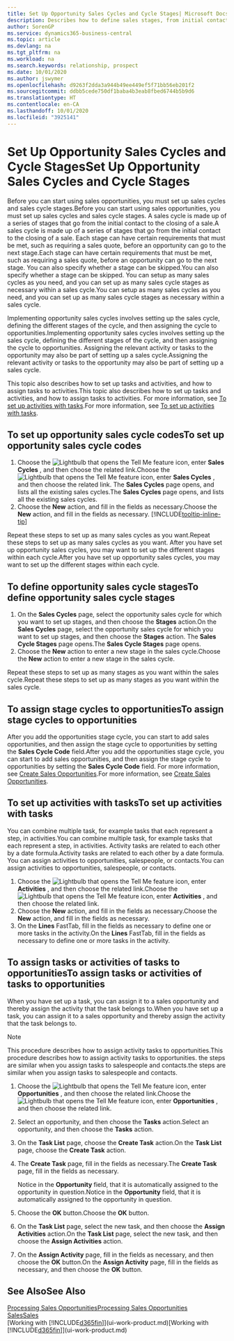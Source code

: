 ```yaml
---
title: Set Up Opportunity Sales Cycles and Cycle Stages| Microsoft Docs
description: Describes how to define sales stages, from initial contact to closing, to create a sales cycle and assign it to opportunities in Business Central.
author: SorenGP
ms.service: dynamics365-business-central
ms.topic: article
ms.devlang: na
ms.tgt_pltfrm: na
ms.workload: na
ms.search.keywords: relationship, prospect
ms.date: 10/01/2020
ms.author: jswymer
ms.openlocfilehash: d9263f2dda3a944b49ee449ef5f71bb56eb201f2
ms.sourcegitcommit: ddbb5cede750df1baba4b3eab8fbed6744b5b9d6
ms.translationtype: HT
ms.contentlocale: en-CA
ms.lasthandoff: 10/01/2020
ms.locfileid: "3925141"
---
```

# <a name="set-up-opportunity-sales-cycles-and-cycle-stages"></a><span data-ttu-id="c3ebe-103">Set Up Opportunity Sales Cycles and Cycle Stages</span><span class="sxs-lookup"><span data-stu-id="c3ebe-103">Set Up Opportunity Sales Cycles and Cycle Stages</span></span>
<span data-ttu-id="c3ebe-104">Before you can start using sales opportunities, you must set up sales cycles and sales cycle stages.</span><span class="sxs-lookup"><span data-stu-id="c3ebe-104">Before you can start using sales opportunities, you must set up sales cycles and sales cycle stages.</span></span> <span data-ttu-id="c3ebe-105">A sales cycle is made up of a series of stages that go from the initial contact to the closing of a sale.</span><span class="sxs-lookup"><span data-stu-id="c3ebe-105">A sales cycle is made up of a series of stages that go from the initial contact to the closing of a sale.</span></span> <span data-ttu-id="c3ebe-106">Each stage can have certain requirements that must be met, such as requiring a sales quote, before an opportunity can go to the next stage.</span><span class="sxs-lookup"><span data-stu-id="c3ebe-106">Each stage can have certain requirements that must be met, such as requiring a sales quote, before an opportunity can go to the next stage.</span></span> <span data-ttu-id="c3ebe-107">You can also specify whether a stage can be skipped.</span><span class="sxs-lookup"><span data-stu-id="c3ebe-107">You can also specify whether a stage can be skipped.</span></span> <span data-ttu-id="c3ebe-108">You can setup as many sales cycles as you need, and you can set up as many sales cycle stages as necessary within a sales cycle.</span><span class="sxs-lookup"><span data-stu-id="c3ebe-108">You can setup as many sales cycles as you need, and you can set up as many sales cycle stages as necessary within a sales cycle.</span></span>

<span data-ttu-id="c3ebe-109">Implementing opportunity sales cycles involves setting up the sales cycle, defining the different stages of the cycle, and then assigning the cycle to opportunities.</span><span class="sxs-lookup"><span data-stu-id="c3ebe-109">Implementing opportunity sales cycles involves setting up the sales cycle, defining the different stages of the cycle, and then assigning the cycle to opportunities.</span></span> <span data-ttu-id="c3ebe-110">Assigning the relevant activity or tasks to the opportunity may also be part of setting up a sales cycle.</span><span class="sxs-lookup"><span data-stu-id="c3ebe-110">Assigning the relevant activity or tasks to the opportunity may also be part of setting up a sales cycle.</span></span>

<span data-ttu-id="c3ebe-111">This topic also describes how to set up tasks and activities, and how to assign tasks to activities.</span><span class="sxs-lookup"><span data-stu-id="c3ebe-111">This topic also describes how to set up tasks and activities, and how to assign tasks to activities.</span></span> <span data-ttu-id="c3ebe-112">For more information, see [To set up activities with tasks](marketing-how-setup-opportunity-sales-cycles-stages.md#to-set-up-activities-with-tasks).</span><span class="sxs-lookup"><span data-stu-id="c3ebe-112">For more information, see [To set up activities with tasks](marketing-how-setup-opportunity-sales-cycles-stages.md#to-set-up-activities-with-tasks).</span></span>

## <a name="to-set-up-opportunity-sales-cycle-codes"></a><span data-ttu-id="c3ebe-113">To set up opportunity sales cycle codes</span><span class="sxs-lookup"><span data-stu-id="c3ebe-113">To set up opportunity sales cycle codes</span></span>
1. <span data-ttu-id="c3ebe-114">Choose the ![Lightbulb that opens the Tell Me feature](media/ui-search/search_small.png "Tell me what you want to do") icon, enter **Sales Cycles** , and then choose the related link.</span><span class="sxs-lookup"><span data-stu-id="c3ebe-114">Choose the ![Lightbulb that opens the Tell Me feature](media/ui-search/search_small.png "Tell me what you want to do") icon, enter **Sales Cycles** , and then choose the related link.</span></span> <span data-ttu-id="c3ebe-115">The **Sales Cycles** page opens, and lists all the existing sales cycles.</span><span class="sxs-lookup"><span data-stu-id="c3ebe-115">The **Sales Cycles** page opens, and lists all the existing sales cycles.</span></span>
2. <span data-ttu-id="c3ebe-116">Choose the **New** action, and fill in the fields as necessary.</span><span class="sxs-lookup"><span data-stu-id="c3ebe-116">Choose the **New** action, and fill in the fields as necessary.</span></span> [!INCLUDE[tooltip-inline-tip](includes/tooltip-inline-tip_md.md)]

<span data-ttu-id="c3ebe-117">Repeat these steps to set up as many sales cycles as you want.</span><span class="sxs-lookup"><span data-stu-id="c3ebe-117">Repeat these steps to set up as many sales cycles as you want.</span></span> <span data-ttu-id="c3ebe-118">After you have set up opportunity sales cycles, you may want to set up the different stages within each cycle.</span><span class="sxs-lookup"><span data-stu-id="c3ebe-118">After you have set up opportunity sales cycles, you may want to set up the different stages within each cycle.</span></span>

## <a name="to-define-opportunity-sales-cycle-stages"></a><span data-ttu-id="c3ebe-119">To define opportunity sales cycle stages</span><span class="sxs-lookup"><span data-stu-id="c3ebe-119">To define opportunity sales cycle stages</span></span>
1. <span data-ttu-id="c3ebe-120">On the **Sales Cycles** page, select the opportunity sales cycle for which you want to set up stages, and then choose the **Stages** action.</span><span class="sxs-lookup"><span data-stu-id="c3ebe-120">On the **Sales Cycles** page, select the opportunity sales cycle for which you want to set up stages, and then choose the **Stages** action.</span></span> <span data-ttu-id="c3ebe-121">The **Sales Cycle Stages** page opens.</span><span class="sxs-lookup"><span data-stu-id="c3ebe-121">The **Sales Cycle Stages** page opens.</span></span>
2. <span data-ttu-id="c3ebe-122">Choose the **New** action to enter a new stage in the sales cycle.</span><span class="sxs-lookup"><span data-stu-id="c3ebe-122">Choose the **New** action to enter a new stage in the sales cycle.</span></span>

<span data-ttu-id="c3ebe-123">Repeat these steps to set up as many stages as you want within the sales cycle.</span><span class="sxs-lookup"><span data-stu-id="c3ebe-123">Repeat these steps to set up as many stages as you want within the sales cycle.</span></span>

## <a name="to-assign-stage-cycles-to-opportunities"></a><span data-ttu-id="c3ebe-124">To assign stage cycles to opportunities</span><span class="sxs-lookup"><span data-stu-id="c3ebe-124">To assign stage cycles to opportunities</span></span>
<span data-ttu-id="c3ebe-125">After you add the opportunities stage cycle, you can start to add sales opportunities, and then assign the stage cycle to opportunities by setting the **Sales Cycle Code** field.</span><span class="sxs-lookup"><span data-stu-id="c3ebe-125">After you add the opportunities stage cycle, you can start to add sales opportunities, and then assign the stage cycle to opportunities by setting the **Sales Cycle Code** field.</span></span> <span data-ttu-id="c3ebe-126">For more information, see [Create Sales Opportunities](marketing-how-create-opportunities.md).</span><span class="sxs-lookup"><span data-stu-id="c3ebe-126">For more information, see [Create Sales Opportunities](marketing-how-create-opportunities.md).</span></span>

## <a name="to-set-up-activities-with-tasks"></a><span data-ttu-id="c3ebe-127">To set up activities with tasks</span><span class="sxs-lookup"><span data-stu-id="c3ebe-127">To set up activities with tasks</span></span>
<span data-ttu-id="c3ebe-128">You can combine multiple task, for example tasks that each represent a step, in activities.</span><span class="sxs-lookup"><span data-stu-id="c3ebe-128">You can combine multiple task, for example tasks that each represent a step, in activities.</span></span> <span data-ttu-id="c3ebe-129">Activity tasks are related to each other by a date formula.</span><span class="sxs-lookup"><span data-stu-id="c3ebe-129">Activity tasks are related to each other by a date formula.</span></span> <span data-ttu-id="c3ebe-130">You can assign activities to opportunities, salespeople, or contacts.</span><span class="sxs-lookup"><span data-stu-id="c3ebe-130">You can assign activities to opportunities, salespeople, or contacts.</span></span>

1. <span data-ttu-id="c3ebe-131">Choose the ![Lightbulb that opens the Tell Me feature](media/ui-search/search_small.png "Tell me what you want to do") icon, enter **Activities** , and then choose the related link.</span><span class="sxs-lookup"><span data-stu-id="c3ebe-131">Choose the ![Lightbulb that opens the Tell Me feature](media/ui-search/search_small.png "Tell me what you want to do") icon, enter **Activities** , and then choose the related link.</span></span>
2. <span data-ttu-id="c3ebe-132">Choose the **New** action, and fill in the fields as necessary.</span><span class="sxs-lookup"><span data-stu-id="c3ebe-132">Choose the **New** action, and fill in the fields as necessary.</span></span>
3. <span data-ttu-id="c3ebe-133">On the **Lines** FastTab, fill in the fields as necessary to define one or more tasks in the activity.</span><span class="sxs-lookup"><span data-stu-id="c3ebe-133">On the **Lines** FastTab, fill in the fields as necessary to define one or more tasks in the activity.</span></span>

## <a name="to-assign-tasks-or-activities-of-tasks-to-opportunities"></a><span data-ttu-id="c3ebe-134">To assign tasks or activities of tasks to opportunities</span><span class="sxs-lookup"><span data-stu-id="c3ebe-134">To assign tasks or activities of tasks to opportunities</span></span>
<span data-ttu-id="c3ebe-135">When you have set up a task, you can assign it to a sales opportunity and thereby assign the activity that the task belongs to.</span><span class="sxs-lookup"><span data-stu-id="c3ebe-135">When you have set up a task, you can assign it to a sales opportunity and thereby assign the activity that the task belongs to.</span></span>

> [!NOTE]  
>   <span data-ttu-id="c3ebe-136">This procedure describes how to assign activity tasks to opportunities.</span><span class="sxs-lookup"><span data-stu-id="c3ebe-136">This procedure describes how to assign activity tasks to opportunities.</span></span> <span data-ttu-id="c3ebe-137">the steps are similar when you assign tasks to salespeople and contacts.</span><span class="sxs-lookup"><span data-stu-id="c3ebe-137">the steps are similar when you assign tasks to salespeople and contacts.</span></span>

1. <span data-ttu-id="c3ebe-138">Choose the ![Lightbulb that opens the Tell Me feature](media/ui-search/search_small.png "Tell me what you want to do") icon, enter **Opportunities** , and then choose the related link.</span><span class="sxs-lookup"><span data-stu-id="c3ebe-138">Choose the ![Lightbulb that opens the Tell Me feature](media/ui-search/search_small.png "Tell me what you want to do") icon, enter **Opportunities** , and then choose the related link.</span></span>
2. <span data-ttu-id="c3ebe-139">Select an opportunity, and then choose the **Tasks** action.</span><span class="sxs-lookup"><span data-stu-id="c3ebe-139">Select an opportunity, and then choose the **Tasks** action.</span></span>
3. <span data-ttu-id="c3ebe-140">On the **Task List** page, choose the **Create Task** action.</span><span class="sxs-lookup"><span data-stu-id="c3ebe-140">On the **Task List** page, choose the **Create Task** action.</span></span>
4.  <span data-ttu-id="c3ebe-141">The **Create Task** page, fill in the fields as necessary.</span><span class="sxs-lookup"><span data-stu-id="c3ebe-141">The **Create Task** page, fill in the fields as necessary.</span></span>

    <span data-ttu-id="c3ebe-142">Notice in the **Opportunity** field, that it is automatically assigned to the opportunity in question.</span><span class="sxs-lookup"><span data-stu-id="c3ebe-142">Notice in the **Opportunity** field, that it is automatically assigned to the opportunity in question.</span></span>
5. <span data-ttu-id="c3ebe-143">Choose the **OK** button.</span><span class="sxs-lookup"><span data-stu-id="c3ebe-143">Choose the **OK** button.</span></span>
6. <span data-ttu-id="c3ebe-144">On the **Task List** page, select the new task, and then choose the **Assign Activities** action.</span><span class="sxs-lookup"><span data-stu-id="c3ebe-144">On the **Task List** page, select the new task, and then choose the **Assign Activities** action.</span></span>
7. <span data-ttu-id="c3ebe-145">On the **Assign Activity** page, fill in the fields as necessary, and then choose the **OK** button.</span><span class="sxs-lookup"><span data-stu-id="c3ebe-145">On the **Assign Activity** page, fill in the fields as necessary, and then choose the **OK** button.</span></span>

## <a name="see-also"></a><span data-ttu-id="c3ebe-146">See Also</span><span class="sxs-lookup"><span data-stu-id="c3ebe-146">See Also</span></span>
[<span data-ttu-id="c3ebe-147">Processing Sales Opportunities</span><span class="sxs-lookup"><span data-stu-id="c3ebe-147">Processing Sales Opportunities</span></span>](marketing-processing-sales-opportunities.md)  
[<span data-ttu-id="c3ebe-148">Sales</span><span class="sxs-lookup"><span data-stu-id="c3ebe-148">Sales</span></span>](sales-manage-sales.md)  
<span data-ttu-id="c3ebe-149">[Working with [!INCLUDE[d365fin](includes/d365fin_md.md)]](ui-work-product.md)</span><span class="sxs-lookup"><span data-stu-id="c3ebe-149">[Working with [!INCLUDE[d365fin](includes/d365fin_md.md)]](ui-work-product.md)</span></span>
